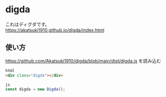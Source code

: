 # digda

これはディグダです。  
https://akatsuki1910.github.io/digda/index.html

## 使い方
https://github.com/Akatsuki1910/digda/blob/main/dist/digda.js を読み込む
```html
html
<div class="digda"></div>
```
```js
js
const digda = new Digda();
```